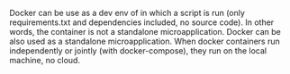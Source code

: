 Docker can be use as a dev env of in which a script is run (only requirements.txt and dependencies included, no source code). In other words, the container is not a standalone microapplication. Docker can be also used as a standalone microapplication.
When docker containers run independently or jointly (with docker-compose), they run on the local machine, no cloud.